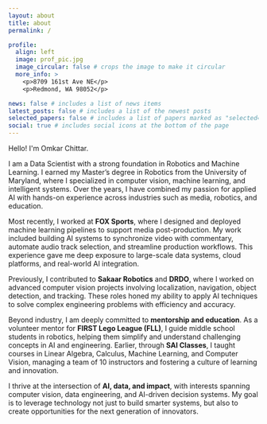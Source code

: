 ```yaml
---
layout: about
title: about
permalink: /

profile:
  align: left
  image: prof_pic.jpg
  image_circular: false # crops the image to make it circular
  more_info: >
    <p>8709 161st Ave NE</p>
    <p>Redmond, WA 98052</p>

news: false # includes a list of news items
latest_posts: false # includes a list of the newest posts
selected_papers: false # includes a list of papers marked as "selected={true}"
social: true # includes social icons at the bottom of the page
---
```


Hello! I'm Omkar Chittar.

I am a Data Scientist with a strong foundation in Robotics and Machine Learning. I earned my Master’s degree in Robotics from the University of Maryland, where I specialized in computer vision, machine learning, and intelligent systems. Over the years, I have combined my passion for applied AI with hands-on experience across industries such as media, robotics, and education.

Most recently, I worked at **FOX Sports**, where I designed and deployed machine learning pipelines to support media post-production. My work included building AI systems to synchronize video with commentary, automate audio track selection, and streamline production workflows. This experience gave me deep exposure to large-scale data systems, cloud platforms, and real-world AI integration.

Previously, I contributed to **Sakaar Robotics** and **DRDO**, where I worked on advanced computer vision projects involving localization, navigation, object detection, and tracking. These roles honed my ability to apply AI techniques to solve complex engineering problems with efficiency and accuracy.

Beyond industry, I am deeply committed to **mentorship and education**. As a volunteer mentor for **FIRST Lego League (FLL)**, I guide middle school students in robotics, helping them simplify and understand challenging concepts in AI and engineering. Earlier, through **SAI Classes**, I taught courses in Linear Algebra, Calculus, Machine Learning, and Computer Vision, managing a team of 10 instructors and fostering a culture of learning and innovation.

I thrive at the intersection of **AI, data, and impact**, with interests spanning computer vision, data engineering, and AI-driven decision systems. My goal is to leverage technology not just to build smarter systems, but also to create opportunities for the next generation of innovators.
